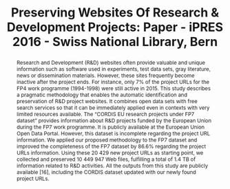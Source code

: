 ---
abstract: Research and Development (R&D) websites often provide valuable and unique
  information such as software used in experiments, test data sets, gray literature,
  news or dissemination materials. However, these sites frequently become inactive
  after the project ends. For instance, only 7% of the project URLs for the FP4 work
  programme (1994-1998) were still active in 2015. This study describes a pragmatic
  methodology that enables the automatic identification and preservation of R&D project
  websites. It combines open data sets with free search services so that it can be
  immediately applied even in contexts with very limited resources available. The
  “CORDIS EU research projects under FP7 dataset” provides information about R&D projects
  funded by the European Union during the FP7 work programme. It is publicly available
  at the European Union Open Data Portal. However, this dataset is incomplete regarding
  the project URL information. We applied our proposed methodology to the FP7 dataset
  and improved the completeness of the FP7 dataset by 86.6% regarding the project
  URLs information. Using these 20 429 new project URLs as starting point, we collected
  and preserved 10 449 947 Web files, fulfilling a total of 1.4 TB of information
  related to R&D activities. All the outputs from this study are publicly available
  [16], including the CORDIS dataset updated with our newly found project URLs.
creators:
- Gomes, Daniel
- Bicho, Daniel
date: null
document_url: https://services.phaidra.univie.ac.at/api/object/o:503164/download
grand_parent: iPRES
institutions: []
keywords: []
landing_page_url: https://phaidra.univie.ac.at/o:503164
language: eng
layout: publication
license: CC BY-NC-SA 3.0 AT
notes_url: null
parent: iPRES 2016
presentation_url: null
size: 181326
source_name: iPRES
title: 'Preserving Websites Of Research & Development Projects: Paper - iPRES 2016
  - Swiss National Library, Bern'
type: paper
year: 2016
---